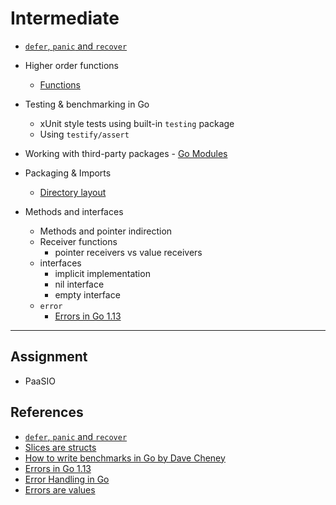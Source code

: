 # Intermediate

- [`defer`, `panic` and `recover`](https://blog.golang.org/defer-panic-and-recover)

- Higher order functions
  - [Functions](https://golang.org/doc/codewalk/functions/)

- Testing & benchmarking in Go
  - xUnit style tests using built-in `testing` package
  - Using `testify/assert`

- Working with third-party packages - [Go Modules](https://github.com/golang/go/wiki/Modules)

- Packaging & Imports
  - [Directory layout](https://github.com/golang-standards/project-layout)

- Methods and interfaces
  - Methods and pointer indirection
  - Receiver functions
    - pointer receivers vs value receivers
  - interfaces
    - implicit implementation
    - nil interface
    - empty interface
  - `error`
    - [Errors in Go 1.13](https://blog.golang.org/go1.13-errors)

---

## Assignment

- PaaSIO

## References

- [`defer`, `panic` and `recover`](https://blog.golang.org/defer-panic-and-recover)
- [Slices are structs](https://github.com/golang/go/blob/6ffca2260296d82f235d38367f0d0f008121521e/src/runtime/slice.go#L13)
- [How to write benchmarks in Go by Dave Cheney](https://dave.cheney.net/2013/06/30/how-to-write-benchmarks-in-go)
- [Errors in Go 1.13](https://blog.golang.org/go1.13-errors)
- [Error Handling in Go](https://dave.cheney.net/tag/error-handling)
- [Errors are values](https://blog.golang.org/errors-are-values)

